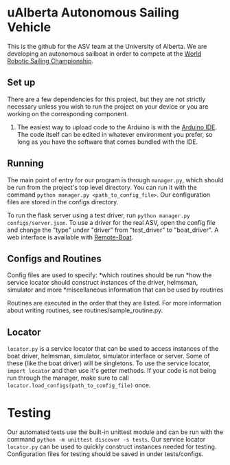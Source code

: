 # uAlberta Autonomous Sailing Vehicle
This is the github for the ASV team at the University of Alberta. We are developing an autonomous sailboat in order to compete at the [World Robotic Sailing Championship](https://github.com/WRSC).

## Set up
There are a few dependencies for this project, but they are not strictly necessary unless you wish to run the project on your device or you are working on the corresponding component.

1. The easiest way to upload code to the Arduino is with the [Arduino IDE](https://www.arduino.cc/en/Guide/HomePage). The code itself can be edited in whatever environment you prefer, so long as you have the software that comes bundled with the IDE.


## Running
The main point of entry for our program is through `manager.py`, which should be run from the project's top level directory. You can run it with the command `python manager.py <path_to_config_file>`. Our configuration files are stored in the configs directory. 

To run the flask server using a test driver, run `python manager.py configs/server.json`. To use a driver for the real ASV, open the config file and change the "type" under "driver" from "test_driver" to "boat_driver". A web interface is available with [Remote-Boat](https://github.com/Yash-Bhandari/Remote-Boat). 

## Configs and Routines
Config files are used to specify:
*which routines should be run
*how the service locator should construct instances of the driver, helmsman, simulator and more
*miscellaneous information that can be used by routines

Routines are executed in the order that they are listed. For more information about writing routines, see routines/sample_routine.py.

## Locator
`locator.py` is a service locator that can be used to access instances of the boat driver, helmsman, simulator, simulator interface or server. Some of these (like the boat driver) will be singletons. To use the service locator, `import locator` and then use it's getter methods. If your code is not being run through the manager, make sure to call `locator.load_configs(path_to_config_file)` once.

# Testing
Our automated tests use the built-in unittest module and can be run with the command `python -m unittest discover -s tests`. Our service locator `locator.py` can be used to quickly construct instances needed for testing. Configuration files for testing should be saved in under tests/configs.
